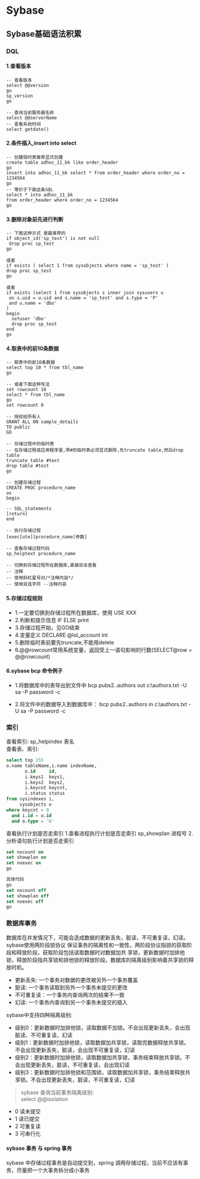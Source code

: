# Sybase

## Sybase基础语法积累

### DQL

#### 1.查看版本

````shell script
-- 查看版本
select @@version
go
sp_version
go

-- 查询当前服务器名称
select @@serverName
-- 查看系统时间
select getdate()
````

#### 2.条件插入,insert into select

````shell script
-- 创建临时表推荐显式创建
create table adhoc_11_bk like order_header
go
insert into adhoc_11_bk select * from order_header where order_no = 1234564
go
-- 等价于下面这条SQL
select * into adhoc_11_bk
from order_header where order_no = 1234564
go
````

#### 3.删除对象前先进行判断

````shell script
-- 下面这种方式 是最推荐的
if object_id('sp_test') is not null
 drop proc sp_test
go

或者
if exists ( select 1 from sysobjects where name = 'sp_test' )
drop proc sp_test
go

或者
if exists (select 1 from sysobjects s inner join sysusers u
 on s.uid = u.uid and s.name = 'sp_test' and s.type = 'P'
 and u.name = 'dbo'
)
begin
  setuser 'dbo'
  drop proc sp_test
end
go
````

#### 4.取表中的前10条数据

````shell
-- 取表中的前10条数据
select top 10 * from tbl_name
go

-- 或者下面这种写法
set rowcount 10
select * from tbl_name
go
set rowcount 0

-- 授权给所有人
GRANT ALL ON sample_details
TO public
GO

-- 存储过程中的临时表
-- 在存储过程或应用程序里,带#的临时表必须显式删除,先truncate table,然后drop table
truncate table #test
drop table #test 
go

-- 创建存储过程
CREATE PROC procedure_name
as
begin

-- SQL_statements
[return]
end

-- 执行存储过程
[exec[ute]]procedure_name[参数]

-- 查看存储过程代码
sp_helptext procedure_name

-- 切换到存储过程所在数据库,直接双击查看
-- 注释
-- 使用斜杠星号对/*注释内容*/
-- 使用双连字符 --注释内容

````

#### 5.存储过程规则

+ 1.一定要切换到存储过程所在数据库，使用 USE XXX
+ 2.判断和提示信息 IF ELSE print
+ 3.存储过程开始，见GO结束
+ 4.变量定义 DECLARE @lol_account int
+ 5.删除临时表前要先truncate,不能用delete
+ 6.@@rowcount常用系统变量，返回受上一语句影响的行数(SELECT@row = @@rowcount)

#### 6.sybase bcp 命令例子

+ 1.将数据库中的表导出到文件中
  bcp pubs2..authors out c:\authors.txt -U sa -P password -c

+ 2.将文件中的数据导入到数据库中：
  bcp pubs2..authors in c:\authors.txt -U sa -P password -c

### 索引

查看索引:
sp_helpindex 表名  
查看表、索引:

````sql
select top 255
o.name tableName,i.name indexName,
       o.id     id,
       i.keys1  keys1,
       i.keys2  keys2,
       i.keycnt keycnt,
       i.status status
from sysindexes i,
     sysobjects o
where keycnt > 0
  and i.id = o.id
  and o.type = 'U'
````

查看执行计划是否走索引
1.查看进程执行计划是否走索引
sp_showplan 进程号
2.分析语句执行计划是否走索引

````sql
set nocount on
set showplan on
set noexec on
go

具体代码
go
set nocount off
set showplan off
set noexec off
go
````

### 数据库事务

数据库在并发情况下，可能会造成数据的更新丢失，脏读，不可重复读，幻读。sybase使用两阶段锁协议
保证事务的隔离性和一致性，两阶段协议指锁的获取阶段和释放阶段，获取阶段包括读取数据时对数据加共
享锁，更新数据时加排他锁，释放阶段指共享锁和排他锁的释放阶段。数据库的隔离级别影响着共享锁的释放时机。

+ 更新丢失: 一个事务对数据的更改被另外一个事务覆盖
+ 脏读: 一个事务读取到另外一个事务未提交的更改
+ 不可重复读：一个事务内查询两次的结果不一致
+ 幻读: 一个事务内查询到另一个事务未提交的插入

sybase中支持四种隔离级别:

+ 级别0：更新数据时加排他锁，读取数据不加锁。不会出现更新丢失，会出现脏读、不可重复读，幻读
+ 级别1：更新数据时加排他锁，读取数据加共享锁，读取完数据释放共享锁。不会出现更新丢失，脏读，会出现不可重复读，幻读
+ 级别2：更新数据时加排他锁，读取数据加共享锁，事务结束释放共享锁。不会出现更新丢失，脏读，不可重复读，会出现幻读
+ 级别3：更新数据时加排他锁和范围锁，读取数据加共享锁，事务结束释放共享锁。不会出现更新丢失，脏读，不可重复读，幻读

> sybase 查询当前事务隔离级别:  
> select @@isolation

+ 0 读未提交
+ 1 读已提交
+ 2 可重复读
+ 3 可串行化

#### sybase 事务 与 spring 事务

sybase 中存储过程事务是自动提交到，spring 调用存储过程，当前不应该有事务，尽量把一个大事务拆分成小事务